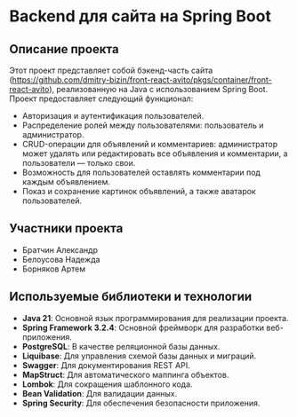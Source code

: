 # Backend для сайта на Spring Boot

## Описание проекта
Этот проект представляет собой бэкенд-часть сайта (https://github.com/dmitry-bizin/front-react-avito/pkgs/container/front-react-avito), реализованную на Java с использованием Spring Boot. Проект предоставляет следующий функционал:
- Авторизация и аутентификация пользователей.
- Распределение ролей между пользователями: пользователь и администратор.
- CRUD-операции для объявлений и комментариев: администратор может удалять или редактировать все объявления и комментарии, а пользователи — только свои.
- Возможность для пользователей оставлять комментарии под каждым объявлением.
- Показ и сохранение картинок объявлений, а также аватарок пользователей.

## Участники проекта
- Братчин Александр
- Белоусова Надежда
- Борняков Артем

## Используемые библиотеки и технологии
- **Java 21**: Основной язык программирования для реализации проекта.
- **Spring Framework 3.2.4**: Основной фреймворк для разработки веб-приложения.
- **PostgreSQL**: В качестве реляционной базы данных.
- **Liquibase**: Для управления схемой базы данных и миграций.
- **Swagger**: Для документирования REST API.
- **MapStruct**: Для автоматического маппинга объектов.
- **Lombok**: Для сокращения шаблонного кода.
- **Bean Validation**: Для валидации данных.
- **Spring Security**: Для обеспечения безопасности приложения.
